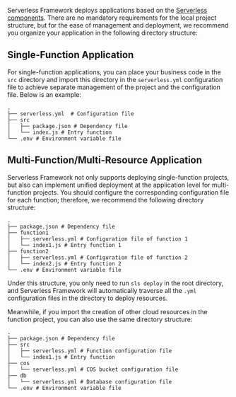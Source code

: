 Serverless Framework deploys applications based on the [Serverless components](https://github.com/serverless/components/blob/master/README.cn.md). There are no mandatory requirements for the local project structure, but for the ease of management and deployment, we recommend you organize your application in the following directory structure:

## Single-Function Application
For single-function applications, you can place your business code in the `src` directory and import this directory in the `serverless.yml` configuration file to achieve separate management of the project and the configuration file. Below is an example:

```
.
├── serverless.yml  # Configuration file
├── src
│   ├── package.json # Dependency file
│   └── index.js # Entry function
└── .env # Environment variable file
```

## Multi-Function/Multi-Resource Application
Serverless Framework not only supports deploying single-function projects, but also can implement unified deployment at the application level for multi-function projects. You should configure the corresponding configuration file for each function; therefore, we recommend the following directory structure:

```
.
├── package.json # Dependency file
├── function1
│   ├── serverless.yml # Configuration file of function 1
│   └── index1.js # Entry function 1
├── function2
│   ├── serverless.yml # Configuration file of function 2
│   └── index2.js # Entry function 2
└── .env # Environment variable file
```
Under this structure, you only need to run `sls deploy` in the root directory, and Serverless Framework will automatically traverse all the `.yml` configuration files in the directory to deploy resources.

Meanwhile, if you import the creation of other cloud resources in the function project, you can also use the same directory structure:
```
.
├── package.json # Dependency file
├── src
│   ├── serverless.yml # Function configuration file
│   └── index1.js # Entry function
├── cos
│   └── serverless.yml # COS bucket configuration file
├── db
│   └── serverless.yml # Database configuration file
└── .env # Environment variable file
```
